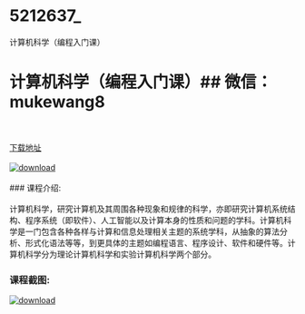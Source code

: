 # 5212637_
计算机科学（编程入门课）
# 计算机科学（编程入门课）## 微信：mukewang8
<br/></br>[下载地址](http://www.36tz.cn/article/5212637 "下载地址")
<br/></br>[![download](http://36tz.cn/muke_img/2020_04_2-125-300x196.png "下载地址")](http://www.36tz.cn/article/5212637 "下载地址")
<br/></br>### 课程介绍:<br/></br>计算机科学，研究计算机及其周围各种现象和规律的科学，亦即研究计算机系统结构、程序系统（即软件）、人工智能以及计算本身的性质和问题的学科。计算机科学是一门包含各种各样与计算和信息处理相关主题的系统学科，从抽象的算法分析、形式化语法等等，到更具体的主题如编程语言、程序设计、软件和硬件等。计算机科学分为理论计算机科学和实验计算机科学两个部分。

### 课程截图:
[![download](http://36tz.cn/muke_img/2020_04_1-189.png "下载地址")](http://www.36tz.cn/article/5212637 "下载地址")
